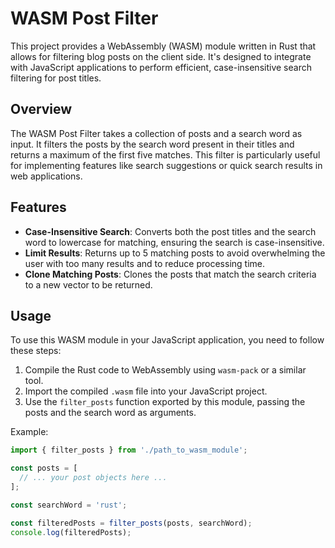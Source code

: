 # WASM Post Filter

This project provides a WebAssembly (WASM) module written in Rust that allows for filtering blog posts on the client side. It's designed to integrate with JavaScript applications to perform efficient, case-insensitive search filtering for post titles.

## Overview

The WASM Post Filter takes a collection of posts and a search word as input. It filters the posts by the search word present in their titles and returns a maximum of the first five matches. This filter is particularly useful for implementing features like search suggestions or quick search results in web applications.

## Features

- **Case-Insensitive Search**: Converts both the post titles and the search word to lowercase for matching, ensuring the search is case-insensitive.
- **Limit Results**: Returns up to 5 matching posts to avoid overwhelming the user with too many results and to reduce processing time.
- **Clone Matching Posts**: Clones the posts that match the search criteria to a new vector to be returned.

## Usage

To use this WASM module in your JavaScript application, you need to follow these steps:

1. Compile the Rust code to WebAssembly using `wasm-pack` or a similar tool.
2. Import the compiled `.wasm` file into your JavaScript project.
3. Use the `filter_posts` function exported by this module, passing the posts and the search word as arguments.

Example:

```javascript
import { filter_posts } from './path_to_wasm_module';

const posts = [
  // ... your post objects here ...
];

const searchWord = 'rust';

const filteredPosts = filter_posts(posts, searchWord);
console.log(filteredPosts);